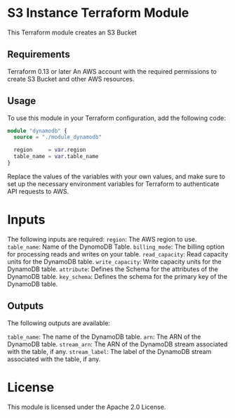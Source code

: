 # S3 Instance Terraform Module
This Terraform module creates an S3 Bucket
## Requirements
Terraform 0.13 or later
An AWS account with the required permissions to create S3 Bucket and other AWS resources.

## Usage
To use this module in your Terraform configuration, add the following code:

``` Terraform
module "dynamodb" {
  source = "./module_dynamodb"

  region     = var.region
  table_name = var.table_name
}


```

Replace the values of the variables with your own values, and make sure to set up the necessary environment variables for Terraform to authenticate API requests to AWS.

# Inputs
The following inputs are required:
`region`: The AWS region to use.
`table_name`: Name of the DynomoDB Table.
`billing_mode`: The billing option for processing reads and writes on your table.
`read_capacity`: Read capacity units for the DynamoDB table.
`write_capacity`: Write capacity units for the DynamoDB table.
`attribute`: Defines the Schema for the attributes of the DynamoDB table.
`key_schema`: Defines the schema for the primary key of the DynamoDB table.

## Outputs
The following outputs are available:

`table_name`: The name of the DynamoDB table.
`arn`: The ARN of the DynamoDB table.
`stream_arn`: The ARN of the DynamoDB stream associated with the table, if any.
`stream_label`: The label of the DynamoDB stream associated with the table, if any.

# License
This module is licensed under the Apache 2.0 License.